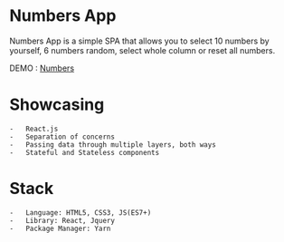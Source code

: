# Numbers App

Numbers App is a simple SPA that allows you to select 10 numbers by yourself, 6 numbers random, select whole column or reset all numbers.
 
DEMO : [Numbers](http://numbers.vojkantrojanovic.com)

# Showcasing 

    -   React.js
    -   Separation of concerns
    -   Passing data through multiple layers, both ways
    -   Stateful and Stateless components

# Stack

    -   Language: HTML5, CSS3, JS(ES7+)
    -   Library: React, Jquery
    -   Package Manager: Yarn
